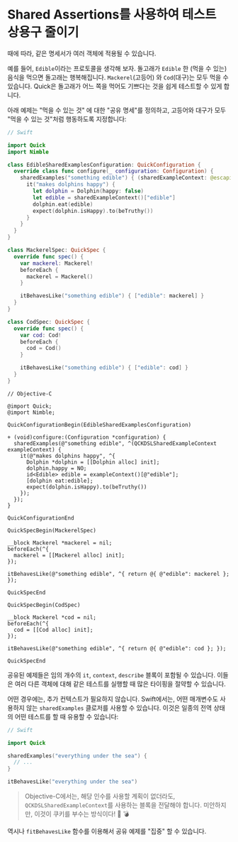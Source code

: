 # Shared Assertions를 사용하여 테스트 상용구 줄이기

때에 따라, 같은 명세서가 여러 객체에 적용될 수 있습니다.

예를 들어, `Edible`이라는 프로토콜을 생각해 보자. 돌고래가 `Edible` 한 (먹을 수 있는) 음식을 먹으면 돌고래는 행복해집니다. `Mackerel`(고등어) 와
`Cod`(대구)는 모두 먹을 수 있습니다. Quick은 돌고래가 어느 쪽을 먹어도 기쁘다는 것을 쉽게 테스트할 수 있게 합니다. 

아래 예제는 "먹을 수 있는 것" 에 대한 "공유 명세"를 정의하고, 고등어와 대구가 모두 "먹을 수 있는 것"처럼 행동하도록 지정합니다:

```swift
// Swift

import Quick
import Nimble

class EdibleSharedExamplesConfiguration: QuickConfiguration {
  override class func configure(_ configuration: Configuration) {
    sharedExamples("something edible") { (sharedExampleContext: @escaping SharedExampleContext) in
      it("makes dolphins happy") {
        let dolphin = Dolphin(happy: false)
        let edible = sharedExampleContext()["edible"]
        dolphin.eat(edible)
        expect(dolphin.isHappy).to(beTruthy())
      }
    }
  }
}

class MackerelSpec: QuickSpec {
  override func spec() {
    var mackerel: Mackerel!
    beforeEach {
      mackerel = Mackerel()
    }

    itBehavesLike("something edible") { ["edible": mackerel] }
  }
}

class CodSpec: QuickSpec {
  override func spec() {
    var cod: Cod!
    beforeEach {
      cod = Cod()
    }

    itBehavesLike("something edible") { ["edible": cod] }
  }
}
```

```objc
// Objective-C

@import Quick;
@import Nimble;

QuickConfigurationBegin(EdibleSharedExamplesConfiguration)

+ (void)configure:(Configuration *configuration) {
  sharedExamples(@"something edible", ^(QCKDSLSharedExampleContext exampleContext) {
    it(@"makes dolphins happy", ^{
      Dolphin *dolphin = [[Dolphin alloc] init];
      dolphin.happy = NO;
      id<Edible> edible = exampleContext()[@"edible"];
      [dolphin eat:edible];
      expect(dolphin.isHappy).to(beTruthy())
    });
  });
}

QuickConfigurationEnd

QuickSpecBegin(MackerelSpec)

__block Mackerel *mackerel = nil;
beforeEach(^{
  mackerel = [[Mackerel alloc] init];
});

itBehavesLike(@"something edible", ^{ return @{ @"edible": mackerel }; });

QuickSpecEnd

QuickSpecBegin(CodSpec)

__block Mackerel *cod = nil;
beforeEach(^{
  cod = [[Cod alloc] init];
});

itBehavesLike(@"something edible", ^{ return @{ @"edible": cod }; });

QuickSpecEnd
```

공유된 예제들은 임의 개수의 `it`, `context`, `describe` 블록이 포함될 수 있습니다. 이들은 여러 다른 객체에 대해 같은 테스트를 실행할 때 많은 타이핑을 절약할 수 있습니다.

어떤 경우에는, 추가 컨텍스트가 필요하지 않습니다. Swift에서는, 어떤 매개변수도 사용하지 않는 `sharedExamples` 클로저를 사용할 수 있습니다. 이것은 일종의 전역 상태의 어떤 테스트를 할 때 유용할 수 있습니다:

```swift
// Swift

import Quick

sharedExamples("everything under the sea") {
  // ...
}

itBehavesLike("everything under the sea")
```

> Objective-C에서는, 해당 인수를 사용할 계획이 없더라도,  `QCKDSLSharedExampleContext`를 사용하는 블록을 전달해야 합니다. 미안하지만, 이것이 쿠키를 부수는 방식이다!
>   :cookie: :bomb:

역시나 `fitBehavesLike` 함수를 이용해서 공유 예제를 "집중" 할 수 있습니다.
